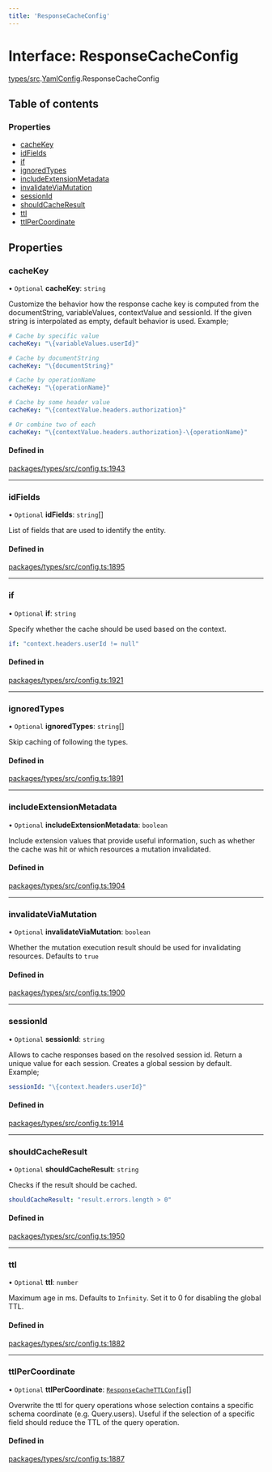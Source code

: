 ```yaml
---
title: 'ResponseCacheConfig'
---
```


# Interface: ResponseCacheConfig

[types/src](../modules/types_src).[YamlConfig](../modules/types_src.YamlConfig).ResponseCacheConfig

## Table of contents

### Properties

- [cacheKey](types_src.YamlConfig.ResponseCacheConfig#cachekey)
- [idFields](types_src.YamlConfig.ResponseCacheConfig#idfields)
- [if](types_src.YamlConfig.ResponseCacheConfig#if)
- [ignoredTypes](types_src.YamlConfig.ResponseCacheConfig#ignoredtypes)
- [includeExtensionMetadata](types_src.YamlConfig.ResponseCacheConfig#includeextensionmetadata)
- [invalidateViaMutation](types_src.YamlConfig.ResponseCacheConfig#invalidateviamutation)
- [sessionId](types_src.YamlConfig.ResponseCacheConfig#sessionid)
- [shouldCacheResult](types_src.YamlConfig.ResponseCacheConfig#shouldcacheresult)
- [ttl](types_src.YamlConfig.ResponseCacheConfig#ttl)
- [ttlPerCoordinate](types_src.YamlConfig.ResponseCacheConfig#ttlpercoordinate)

## Properties

### cacheKey

• `Optional` **cacheKey**: `string`

Customize the behavior how the response cache key is computed from the documentString, variableValues, contextValue and sessionId.
If the given string is interpolated as empty, default behavior is used.
Example;
```yaml
# Cache by specific value
cacheKey: "\{variableValues.userId}"

# Cache by documentString
cacheKey: "\{documentString}"

# Cache by operationName
cacheKey: "\{operationName}"

# Cache by some header value
cacheKey: "\{contextValue.headers.authorization}"

# Or combine two of each
cacheKey: "\{contextValue.headers.authorization}-\{operationName}"
```

#### Defined in

[packages/types/src/config.ts:1943](https://github.com/Urigo/graphql-mesh/blob/master/packages/types/src/config.ts#L1943)

___

### idFields

• `Optional` **idFields**: `string`[]

List of fields that are used to identify the entity.

#### Defined in

[packages/types/src/config.ts:1895](https://github.com/Urigo/graphql-mesh/blob/master/packages/types/src/config.ts#L1895)

___

### if

• `Optional` **if**: `string`

Specify whether the cache should be used based on the context.
```yaml
if: "context.headers.userId != null"
```

#### Defined in

[packages/types/src/config.ts:1921](https://github.com/Urigo/graphql-mesh/blob/master/packages/types/src/config.ts#L1921)

___

### ignoredTypes

• `Optional` **ignoredTypes**: `string`[]

Skip caching of following the types.

#### Defined in

[packages/types/src/config.ts:1891](https://github.com/Urigo/graphql-mesh/blob/master/packages/types/src/config.ts#L1891)

___

### includeExtensionMetadata

• `Optional` **includeExtensionMetadata**: `boolean`

Include extension values that provide useful information, such as whether the cache was hit or which resources a mutation invalidated.

#### Defined in

[packages/types/src/config.ts:1904](https://github.com/Urigo/graphql-mesh/blob/master/packages/types/src/config.ts#L1904)

___

### invalidateViaMutation

• `Optional` **invalidateViaMutation**: `boolean`

Whether the mutation execution result should be used for invalidating resources.
Defaults to `true`

#### Defined in

[packages/types/src/config.ts:1900](https://github.com/Urigo/graphql-mesh/blob/master/packages/types/src/config.ts#L1900)

___

### sessionId

• `Optional` **sessionId**: `string`

Allows to cache responses based on the resolved session id.
Return a unique value for each session.
Creates a global session by default.
Example;
```yaml
sessionId: "\{context.headers.userId}"
```

#### Defined in

[packages/types/src/config.ts:1914](https://github.com/Urigo/graphql-mesh/blob/master/packages/types/src/config.ts#L1914)

___

### shouldCacheResult

• `Optional` **shouldCacheResult**: `string`

Checks if the result should be cached.
```yaml
shouldCacheResult: "result.errors.length > 0"
```

#### Defined in

[packages/types/src/config.ts:1950](https://github.com/Urigo/graphql-mesh/blob/master/packages/types/src/config.ts#L1950)

___

### ttl

• `Optional` **ttl**: `number`

Maximum age in ms. Defaults to `Infinity`. Set it to 0 for disabling the global TTL.

#### Defined in

[packages/types/src/config.ts:1882](https://github.com/Urigo/graphql-mesh/blob/master/packages/types/src/config.ts#L1882)

___

### ttlPerCoordinate

• `Optional` **ttlPerCoordinate**: [`ResponseCacheTTLConfig`](types_src.YamlConfig.ResponseCacheTTLConfig)[]

Overwrite the ttl for query operations whose selection contains a specific schema coordinate (e.g. Query.users).
Useful if the selection of a specific field should reduce the TTL of the query operation.

#### Defined in

[packages/types/src/config.ts:1887](https://github.com/Urigo/graphql-mesh/blob/master/packages/types/src/config.ts#L1887)
